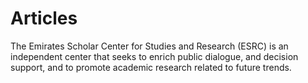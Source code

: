 # Articles
The Emirates Scholar Center for Studies and Research (ESRC) is an independent center that seeks to enrich public dialogue, and decision support, and to promote academic research related to future trends.
